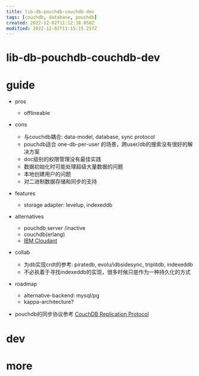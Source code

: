 ```yaml
---
title: lib-db-pouchdb-couchdb-dev
tags: [couchdb, database, pouchdb]
created: 2022-12-02T11:12:38.058Z
modified: 2022-12-02T11:15:15.257Z
---
```


# lib-db-pouchdb-couchdb-dev

# guide

- pros
  - offlineable

- cons
  - 与couchdb耦合: data-model, database, sync protocol
  - pouchdb适合 one-db-per-user 的场景，跨user/db的搜索没有很好的解决方案
  - doc级别的权限管理没有最佳实践
  - 数据初始化时可能处理超级大量数据的问题
  - 本地创建用户的问题
  - 对二进制数据存储和同步的支持

- features
  - storage adapter: levelup, indexeddb

- alternatives
  - pouchdb server    /inactive
  - couchdb(erlang)
  - [IBM Cloudant](https://www.ibm.com/cloud/cloudant)

- collab
  - 为db实现crdt的参考: piratedb, evolu/idbsidesync, triplitdb, indexeddb
  - 不必执着于寻找indexeddb的实现，很多时候只是作为一种持久化的方式

- roadmap
  - alternative-backend: mysql/pg
  - kappa-architecture?

- pouchdb的同步协议参考 [CouchDB Replication Protocol](https://docs.couchdb.org/en/stable/replication/protocol.html)
# dev

# more

